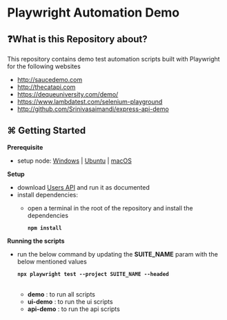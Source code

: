 # Playwright Automation Demo
## ❓What is this Repository about?
This repository contains demo test automation scripts built with Playwright for the following websites
  - http://saucedemo.com
  - http://thecatapi.com
  - https://dequeuniversity.com/demo/
  - https://www.lambdatest.com/selenium-playground
  - http://github.com/Srinivasaimandi/express-api-demo

## ⌘ Getting Started
**Prerequisite**
- setup node: [Windows][1] | [Ubuntu][2] | [macOS][3]

**Setup**
- download [Users API](http://github.com/Srinivasaimandi/express-api-demo) and run it as documented
- install dependencies:
  - open a terminal in the root of the repository and install the dependencies

    **```npm install```**



**Running the scripts**
- run the below command by updating the **SUITE_NAME** param with the below mentioned values  

  **```npx playwright test --project SUITE_NAME --headed```**  
  <br>
  - **demo** : to run all scripts
  - **ui-demo** : to run the ui scripts
  - **api-demo** : to run the api scripts  

[1]:https://www.geeksforgeeks.org/install-node-js-on-windows/
[2]:https://www.geeksforgeeks.org/installation-of-node-js-on-linux/
[3]:https://www.geeksforgeeks.org/how-to-install-nodejs-on-macos/
